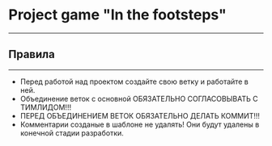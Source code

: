 # Project game "In the footsteps"
---
## Правила
---
* Перед работой над проектом создайте свою ветку и работайте в ней.
* Объединение веток с основной ОБЯЗАТЕЛЬНО СОГЛАСОВЫВАТЬ С ТИМЛИДОМ!!!
* ПЕРЕД ОБЪЕДИНЕНИЕМ ВЕТОК ОБЯЗАТЕЛЬНО ДЕЛАТЬ КОММИТ!!!
* Комментарии созданые в шаблоне не удалять! Они будут удалены в конечной стадии разработки.
